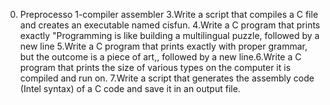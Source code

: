 0. Preprocesso
1-compiler
assembler
3.Write a script that compiles a C file and creates an executable named cisfun.
4.Write a C program that prints exactly "Programming is like building a multilingual puzzle, followed by a new line
5.Write a C program that prints exactly with proper grammar, but the outcome is a piece of art,, followed by a new line.6.Write a C program that prints the size of various types on the computer it is compiled and run on.
7.Write a script that generates the assembly code (Intel syntax) of a C code and save it in an output file.